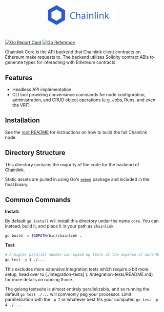<br/>
<p align="center">
<a href="https://chain.link" target="_blank">
<img src="https://raw.githubusercontent.com/smartcontractkit/chainlink/develop/docs/logo-chainlink-blue.svg" width="225" alt="Chainlink logo">
</a>
</p>
<br/>

[![Go Report Card](https://goreportcard.com/badge/github.com/smartcontractkit/chainlink/v2)](https://goreportcard.com/report/github.com/smartcontractkit/chainlink/v2)
[![Go Reference](https://pkg.go.dev/badge/github.com/smartcontractkit/chainlink/v2.svg)](https://pkg.go.dev/github.com/smartcontractkit/chainlink/v2)

Chainlink Core is the API backend that Chainlink client contracts on Ethereum
make requests to. The backend utilizes Solidity contract ABIs to generate types
for interacting with Ethereum contracts.

## Features

* Headless API implementation
* CLI tool providing conveniance commands for node configuration, administration,
  and CRUD object operations (e.g. Jobs, Runs, and even the VRF)

## Installation

See the [root README](../README.md#install)
for instructions on how to build the full Chainlink node.

## Directory Structure

This directory contains the majority of the code for the backend of Chainlink.

Static assets are pulled in using Go's [`embed`](https://pkg.go.dev/embed) package
and included in the final binary.

## Common Commands

**Install:**

By default `go install` will install this directory under the name `core`.
You can instead, build it, and place it in your path as `chainlink`:

```sh
go build -o $GOPATH/bin/chainlink .
```

**Test:**

```sh
# A higher parallel number can speed up tests at the expense of more RAM.
go test -p 1 ./...
```

This excludes more extensive integration tests which require a bit more setup, head over to [./integration-tests]
(../integration-tests/README.md) for more details on running those.

The golang testsuite is almost entirely parallelizable, and so running the default
`go test ./...` will commonly peg your processor. Limit parallelization with the
`-p 2` or whatever best fits your computer: `go test -p 4 ./...`.
